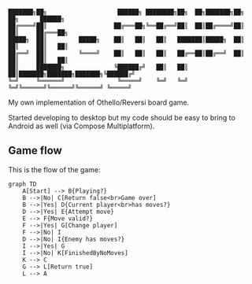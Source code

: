 ```
███████╗██╗                    ██████╗ ████████╗██╗  ██╗███████╗██╗     ██╗      ██████╗ 
██╔════╝██║                   ██╔═══██╗╚══██╔══╝██║  ██║██╔════╝██║     ██║     ██╔═══██╗
█████╗  ██║         █████╗    ██║   ██║   ██║   ███████║█████╗  ██║     ██║     ██║   ██║
██╔══╝  ██║         ╚════╝    ██║   ██║   ██║   ██╔══██║██╔══╝  ██║     ██║     ██║   ██║
██║     ███████╗              ╚██████╔╝   ██║   ██║  ██║███████╗███████╗███████╗╚██████╔╝
╚═╝     ╚══════╝               ╚═════╝    ╚═╝   ╚═╝  ╚═╝╚══════╝╚══════╝╚══════╝ ╚═════╝ 
```

My own implementation of Othello/Reversi board game.

Started developing to desktop but my code should be easy to bring to Android as well (via Compose Multiplatform).

## Game flow

This is the flow of the game:

```mermaid
graph TD
    A[Start] --> B{Playing?}
    B -->|No| C[Return false<br>Game over]
    B -->|Yes| D{Current player<br>has moves?}
    D -->|Yes| E{Attempt move}
    E --> F{Move valid?}
    F -->|Yes| G[Change player]
    F -->|No| I
    D -->|No| I{Enemy has moves?}
    I -->|Yes| G
    I -->|No| K[FinishedByNoMoves]
    K --> C
    G --> L[Return true]
    L --> A
```